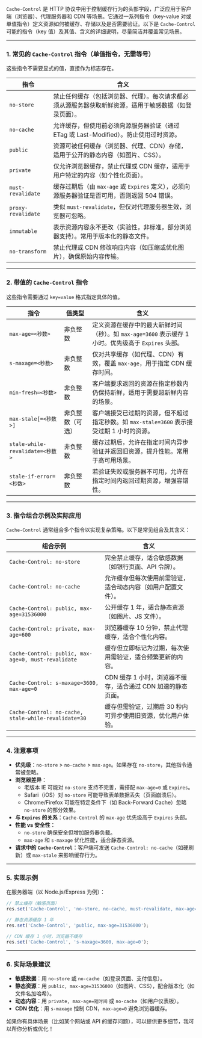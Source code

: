 `Cache-Control` 是 HTTP 协议中用于控制缓存行为的头部字段，广泛应用于客户端（浏览器）、代理服务器和 CDN 等场景。它通过一系列指令（key-value 对或单值指令）定义资源如何被缓存、存储以及是否需要验证。以下是 `Cache-Control` 可能的指令（key 值）及其值、含义的详细说明，尽量简洁并覆盖常见场景。

---

### 1. 常见的 `Cache-Control` 指令（单值指令，无需等号）
这些指令不需要显式的值，直接作为标志存在。

| 指令              | 含义                                                                 |
|-------------------|----------------------------------------------------------------------|
| `no-store`        | 禁止任何缓存（包括浏览器、代理）。每次请求都必须从源服务器获取新鲜资源，适用于敏感数据（如登录页面）。 |
| `no-cache`        | 允许缓存，但使用前必须向源服务器验证（通过 ETag 或 Last-Modified）。防止使用过时资源。 |
| `public`          | 资源可被任何缓存（浏览器、代理、CDN）存储，适用于公开的静态内容（如图片、CSS）。 |
| `private`         | 仅允许浏览器缓存，禁止代理或 CDN 缓存，适用于用户特定的内容（如个性化页面）。 |
| `must-revalidate` | 缓存过期后（由 `max-age` 或 `Expires` 定义），必须向源服务器验证是否可用，否则返回 504 错误。 |
| `proxy-revalidate`| 类似 `must-revalidate`，但仅对代理服务器生效，浏览器可忽略。 |
| `immutable`       | 表示资源内容永不更改（实验性，非标准，部分浏览器支持）。常用于版本化的静态文件。 |
| `no-transform`    | 禁止代理或 CDN 修改响应内容（如压缩或优化图片），确保原始内容传输。 |

---

### 2. 带值的 `Cache-Control` 指令
这些指令需要通过 `key=value` 格式指定具体的值。

| 指令                | 值类型       | 含义                                                                 |
|---------------------|--------------|----------------------------------------------------------------------|
| `max-age=<秒数>`    | 非负整数     | 定义资源在缓存中的最大新鲜时间（秒）。如 `max-age=3600` 表示缓存 1 小时。优先级高于 `Expires` 头部。 |
| `s-maxage=<秒数>`   | 非负整数     | 仅对共享缓存（如代理、CDN）有效，覆盖 `max-age`，用于指定 CDN 缓存时间。 |
| `min-fresh=<秒数>`  | 非负整数     | 客户端要求返回的资源在指定秒数内仍保持新鲜，适用于需要超新鲜内容的场景。 |
| `max-stale[=<秒数>]`| 非负整数（可选） | 客户端接受已过期的资源，但不超过指定秒数。如 `max-stale=3600` 表示接受过期 1 小时的资源。 |
| `stale-while-revalidate=<秒数>` | 非负整数 | 缓存过期后，允许在指定时间内异步验证并返回旧资源，提升性能。常用于高可用场景。 |
| `stale-if-error=<秒数>` | 非负整数 | 若验证失败或服务器不可用，允许在指定时间内返回过期资源，增强容错性。 |

---

### 3. 指令组合示例及实际应用
`Cache-Control` 通常组合多个指令以实现复杂策略。以下是常见组合及其含义：

| 组合示例                                   | 含义                                                                 |
|--------------------------------------------|----------------------------------------------------------------------|
| `Cache-Control: no-store`                 | 完全禁止缓存，适合敏感数据（如银行页面、API 令牌）。                |
| `Cache-Control: no-cache`                 | 允许缓存但每次使用前需验证，适合动态内容（如用户配置文件）。        |
| `Cache-Control: public, max-age=31536000` | 公开缓存 1 年，适合静态资源（如图片、JS 文件）。                   |
| `Cache-Control: private, max-age=600`     | 浏览器缓存 10 分钟，禁止代理缓存，适合个性化内容。                 |
| `Cache-Control: public, max-age=0, must-revalidate` | 缓存但立即标记为过期，每次使用需验证，适合频繁更新的内容。         |
| `Cache-Control: s-maxage=3600, max-age=0` | CDN 缓存 1 小时，浏览器不缓存，适合通过 CDN 加速的静态页面。       |
| `Cache-Control: no-cache, stale-while-revalidate=30` | 缓存但需验证，过期后 30 秒内可异步使用旧资源，优化用户体验。       |

---

### 4. 注意事项
- **优先级**：`no-store` > `no-cache` > `max-age`。如果存在 `no-store`，其他指令通常被忽略。
- **浏览器差异**：
  - 老版本 IE 可能对 `no-store` 支持不完善，需搭配 `max-age=0` 或 `Expires`。
  - Safari（iOS）对 `no-store` 可能导致表单数据丢失（页面崩溃后）。
  - Chrome/Firefox 可能在特定条件下（如 Back-Forward Cache）忽略 `no-store` 的部分效果。
- **与 `Expires` 的关系**：`Cache-Control` 的 `max-age` 优先级高于 `Expires` 头部。
- **性能 vs 安全性**：
  - `no-store` 确保安全但增加服务器负载。
  - `max-age` 和 `s-maxage` 优化性能，适合静态资源。
- **请求中的 `Cache-Control`**：客户端可发送 `Cache-Control: no-cache`（如硬刷新）或 `max-stale` 来影响缓存行为。

---

### 5. 实现示例
在服务器端（以 Node.js/Express 为例）：
```javascript
// 禁止缓存（敏感页面）
res.set('Cache-Control', 'no-store, no-cache, must-revalidate, max-age=0');

// 静态资源缓存 1 年
res.set('Cache-Control', 'public, max-age=31536000');

// CDN 缓存 1 小时，浏览器不缓存
res.set('Cache-Control', 's-maxage=3600, max-age=0');
```

---

### 6. 实际场景建议
- **敏感数据**：用 `no-store` 或 `no-cache`（如登录页面、支付信息）。
- **静态资源**：用 `public, max-age=31536000`（如图片、CSS），配合版本化（如文件名加哈希）。
- **动态内容**：用 `private, max-age=短时间` 或 `no-cache`（如用户仪表板）。
- **CDN 优化**：用 `s-maxage` 控制 CDN，`max-age=0` 避免浏览器缓存。

如果你有具体场景（比如某个网站或 API 的缓存问题），可以提供更多细节，我可以帮你分析或优化！